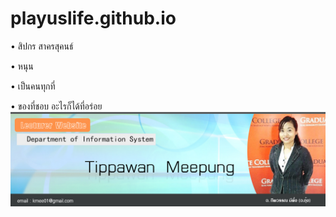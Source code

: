 # playuslife.github.io
• สิปกร สาครสุคนธ์ 

• หนุน
 
• เป็นคนทุกที่ 

• ของที่ชอบ อะไรก็ได้ที่อร่อย
![alt text](https://github.com/playuslife/playuslife.github.io/blob/main/h4.jpg?raw=true)
